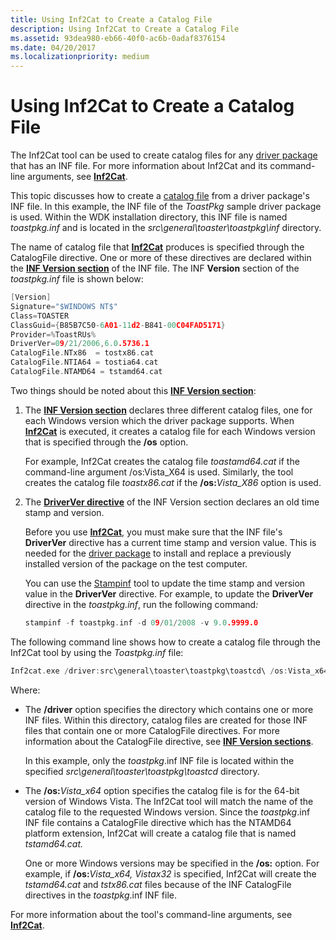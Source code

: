 ```yaml
---
title: Using Inf2Cat to Create a Catalog File
description: Using Inf2Cat to Create a Catalog File
ms.assetid: 93dea980-eb66-40f0-ac6b-0adaf8376154
ms.date: 04/20/2017
ms.localizationpriority: medium
---
```


# Using Inf2Cat to Create a Catalog File


The Inf2Cat tool can be used to create catalog files for any [driver package](driver-packages.md) that has an INF file. For more information about Inf2Cat and its command-line arguments, see [**Inf2Cat**](../devtest/inf2cat.md).

This topic discusses how to create a [catalog file](catalog-files.md) from a driver package's INF file. In this example, the INF file of the *ToastPkg* sample driver package is used. Within the WDK installation directory, this INF file is named *toastpkg.inf* and is located in the *src\\general\\toaster\\toastpkg\\inf* directory.

The name of catalog file that [**Inf2Cat**](../devtest/inf2cat.md) produces is specified through the CatalogFile directive. One or more of these directives are declared within the [**INF Version section**](inf-version-section.md) of the INF file. The INF **Version** section of the *toastpkg.inf* file is shown below:

```cpp
[Version]
Signature="$WINDOWS NT$"
Class=TOASTER
ClassGuid={B85B7C50-6A01-11d2-B841-00C04FAD5171}
Provider=%ToastRUs%
DriverVer=09/21/2006,6.0.5736.1
CatalogFile.NTx86  = tostx86.cat
CatalogFile.NTIA64 = tostia64.cat
CatalogFile.NTAMD64 = tstamd64.cat
```

Two things should be noted about this [**INF Version section**](inf-version-section.md):

1. The [**INF Version section**](inf-version-section.md) declares three different catalog files, one for each Windows version which the driver package supports. When [**Inf2Cat**](../devtest/inf2cat.md) is executed, it creates a catalog file for each Windows version that is specified through the **/os** option.

   For example, Inf2Cat creates the catalog file *toastamd64.cat* if the command-line argument /os:Vista_X64 is used. Similarly, the tool creates the catalog file *toastx86.cat* if the **/os:**<em>Vista_X86</em> option is used.

2. The [**DriverVer directive**](inf-driverver-directive.md) of the INF Version section declares an old time stamp and version.

   Before you use [**Inf2Cat**](../devtest/inf2cat.md), you must make sure that the INF file's **DriverVer** directive has a current time stamp and version value. This is needed for the [driver package](driver-packages.md) to install and replace a previously installed version of the package on the test computer.

   You can use the [Stampinf](../devtest/stampinf.md) tool to update the time stamp and version value in the **DriverVer** directive. For example, to update the **DriverVer** directive in the *toastpkg.inf*, run the following command<em>:</em>

   ```cpp
   stampinf -f toastpkg.inf -d 09/01/2008 -v 9.0.9999.0
   ```

The following command line shows how to create a catalog file through the Inf2Cat tool by using the *Toastpkg.inf* file:

```cpp
Inf2cat.exe /driver:src\general\toaster\toastpkg\toastcd\ /os:Vista_x64
```

Where:

- The **/driver** option specifies the directory which contains one or more INF files. Within this directory, catalog files are created for those INF files that contain one or more CatalogFile directives. For more information about the CatalogFile directive, see [**INF Version sections**](inf-version-section.md).

  In this example, only the *toastpkg*.inf INF file is located within the specified *src\\general\\toaster\\toastpkg\\toastcd* directory.

- The **/os:**<em>Vista_x64</em> option specifies the catalog file is for the 64-bit version of Windows Vista. The Inf2Cat tool will match the name of the catalog file to the requested Windows version. Since the *toastpkg*.inf INF file contains a CatalogFile directive which has the NTAMD64 platform extension, Inf2Cat will create a catalog file that is named *tstamd64.cat.*

  One or more Windows versions may be specified in the **/os:** option. For example, if **/os:**<em>Vista_x64, Vistax32</em> is specified, Inf2Cat will create the *tstamd64.cat* and *tstx86.cat* files because of the INF CatalogFile directives in the *toastpkg*.inf INF file.

For more information about the tool's command-line arguments, see [**Inf2Cat**](../devtest/inf2cat.md).

 

